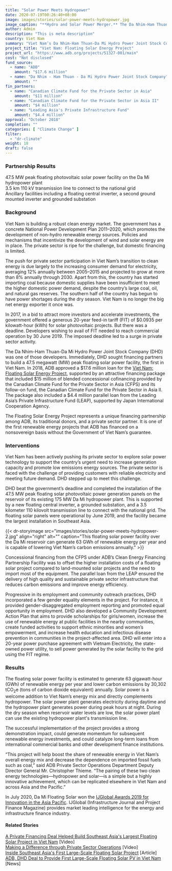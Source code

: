 ```yaml
---
title: "Solar Power Meets Hydropower"
date: 2020-07-19T00:26:40+08:00
image: images/stories/solar-power-meets-hydropower.jpg
image_caption: "**Hydro and Solar Power Merger.** The Da Nhim-Ham Thuan-Da Mi Hydro Power Joint Stock Company built a floating solar power plant over a hydropower plant in Binh Thuan, Viet Nam to generate more electricity for the country."
author: Admin
description: "This is meta description"
country: Viet Nam
summary: "Viet Nam’s Da Nhim-Ham Thuan-Da Mi Hydro Power Joint Stock Company installed floating solar panels over the reservoir of a hydropower plant to address the country’s increasing demand for electricity. A unique financing package from ADB, Canada, and Japan supported the project."
project_title: "Viet Nam: Floating Solar Energy Project"
project_url: "https://www.adb.org/projects/51327-001/main"
cost: "Not disclosed"
fund_source: 
  - name: "ADB"
    amount: "$17.6 million"
  - name: "Da Nhim - Ham Thuan - Da Mi Hydro Power Joint Stock Company"
    amount: ""
fin_partners: 
  - name: "Canadian Climate Fund for the Private Sector in Asia"
    amount: "$11 million"
  - name: "Canadian Climate Fund for the Private Sector in Asia II"
    amount: "$4 million"
  - name: "Leading Asia's Private Infrastructure Fund"
    amount: "$4.4 million"
approval: "October 2018"
completion: ""
categories: [ "Climate Change​" ]
filter:
  - "dr-climate"
weight: 18
draft: false
---
```

### Partnership Results

<div class="dr-results row">
  <div class="col-md-4 mb-5"><i class="icon-check-circle"></i> <span>47.5 MW peak floating photovoltaic solar power facility on the Da Mi hydropower plant</span></div>
  <div class="col-md-4 mb-5"><i class="icon-check-circle"></i> <span>3.5 km 110 kV transmission line to connect to the national grid</span></div>
  <div class="col-md-4 mb-5"><i class="icon-check-circle"></i> <span>Ancillary facilities including a floating central inverter, a second ground mounted inverter and grounded substation</span></div>
</div>

### Background

Viet Nam is building a robust clean energy market. The government has a concrete National Power Development Plan 2011–2020, which promotes the development of non-hydro renewable energy sources. Policies and mechanisms that incentivize the development of wind and solar energy are in place. The private sector is ripe for the challenge, but domestic financing is limited.

The push for private sector participation in Viet Nam’s transition to clean energy is due largely to the increasing consumer demand for electricity, averaging 12% annually between 2005–2015 and projected to grow at more than 8% annually through 2030. Apart from this, the country has started importing coal because domestic supplies have been insufficient to meet the higher domestic power demand, despite the country’s large coal, oil, and natural gas reserves. The southern half of the country has begun to have power shortages during the dry season. Viet Nam is no longer the big net energy exporter it once was.

In 2017, in a bid to attract more investors and accelerate investments, the government offered a generous 20-year feed-in tariff (FIT) of $0.0935 per kilowatt-hour (kWh) for solar photovoltaic projects. But there was a deadline. Developers wishing to avail of FIT needed to reach commercial operation by 30 June 2019. The imposed deadline led to a surge in private sector activity.

The Da Nhim-Ham Thuan-Da Mi Hydro Power Joint Stock Company (DHD) was one of those developers. Immediately, DHD sought financing partners to build a 47.5 megawatt (MW) peak floating solar power facility, the first in Viet Nam. In 2018, ADB approved a $17.6 million loan for the [Viet Nam: Floating Solar Energy Project](https://www.adb.org/projects/51327-001/main), supported by an attractive financing package that included $15 million of blended concessional cofinancing provided by the Canadian Climate Fund for the Private Sector in Asia (CFPS) and its follow-on fund, the Canadian Climate Fund for the Private Sector in Asia II. The package also included a $4.4 million parallel loan from the Leading Asia’s Private Infrastructure Fund (LEAP), supported by Japan International Cooperation Agency.

The Floating Solar Energy Project represents a unique financing partnership among ADB, its traditional donors, and a private sector partner. It is one of the first renewable energy projects that ADB has financed on a nonsovereign basis without the Government of Viet Nam’s guarantee.

### Interventions

Viet Nam has been actively pushing its private sector to explore solar power technology to support the country’s urgent need to increase generation capacity and promote low emissions energy sources. The private sector is faced with the challenge of providing customers with reliable electricity and meeting future demand. DHD stepped up to meet this challenge.

DHD beat the government’s deadline and completed the installation of the 47.5 MW peak floating solar photovoltaic power generation panels on the reservoir of its existing 175 MW Da Mi hydropower plant. This is supported by a new floating central inverter, a grounded substation, and a 3.5 kilometer 110 kilovolt transmission line to connect with the national grid. The floating solar panels were operational by June 2019, and the facility became the largest installation in Southeast Asia.

{{< dr-storyimage src="images/stories/solar-power-meets-hydropower-2.jpg" align="right" alt="" caption="This floating solar power facility over the Da Mi reservoir can generate 63 GWh of renewable energy per year and is capable of lowering Viet Nam’s carbon emissions annually." >}}

Concessional financing from the CFPS under ADB’s Clean Energy Financing Partnership Facility was to offset the higher installation costs of a floating solar project compared to land-mounted solar projects and the need to import most of the equipment. The parallel loan from the LEAP ensured the delivery of high quality and sustainable private sector infrastructure that reduces carbon emissions and improve energy efficiency.

Progressive in its employment and community outreach practices, DHD incorporated a few gender equality elements in the project. For instance, it provided gender-disaggregated employment reporting and promoted equal opportunity in employment. DHD also developed a Community Development Action Plan that aims to provide scholarships for girls/women, increase the use of renewable energy at public facilities in the nearby communities, create funded activities to support ethnic minorities and women’s empowerment, and increase health education and infectious disease prevention in communities in the project-affected area. DHD will enter into a 20-year power purchase agreement with Vietnam Electricity, the state-owned power utility, to sell power generated by the solar facility to the grid using the FIT regime.

### Results

The floating solar power facility is estimated to generate 63 gigawatt-hour (GWh) of renewable energy per year and lower carbon emissions by 30,302 tCO<sub>2</sub>e (tons of carbon dioxide equivalent) annually. Solar power is a welcome addition to Viet Nam’s energy mix and directly complements hydropower. The solar power plant generates electricity during daytime and the hydropower plant generates power during peak hours at night. During the dry season when reservoir water levels are low, the solar power plant can use the existing hydropower plant's transmission line.

The successful implementation of the project provides a strong demonstration impact, could generate momentum for subsequent renewable energy investments, and could catalyze long-term loans from international commercial banks and other development finance institutions.

“This project will help boost the share of renewable energy in Viet Nam’s overall energy mix and decrease the dependence on imported fossil fuels such as coal,” said ADB Private Sector Operations Department Deputy Director General Mr. Christopher Thieme. “The pairing of these two clean energy technologies—hydropower and solar—is a simple but a highly innovative achievement, which can be replicated elsewhere in Viet Nam and across Asia and the Pacific.”

In July 2020, Da Mi Floating Solar won the [IJGlobal Awards 2019 for Innovation in the Asia Pacific](https://awards.ijglobal.com/Global/FileLib/IJGlobal_Awards_2019/asia_pacific.pdf). IJGlobal (Infrastructure Journal and Project Finance Magazine) provides market leading intelligence for the energy and infrastructure finance industry. 

#### Related Stories

[A Private Financing Deal Helped Build Southeast Asia's Largest Floating Solar Project in Viet Nam](https://www.adb.org/news/videos/private-financing-deal-helped-build-southeast-asias-largest-floating-solar-project-viet) [Video]  
[Making a Difference through Private Sector Operations](https://www.adb.org/results/making-difference-through-private-sector-operations) [Video]  
[Inside Southeast Asia's First Large-Scale Floating Solar Project](https://www.adb.org/news/features/inside-southeast-asias-first-large-scale-floating-solar-project) [Article]  
[ADB, DHD Deal to Provide First Large-Scale Floating Solar PV in Viet Nam](https://www.adb.org/news/adb-dhd-deal-provide-first-large-scale-floating-solar-pv-viet-nam) [News] 